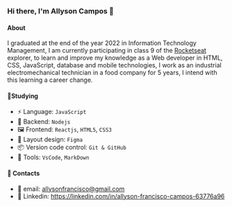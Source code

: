 ### Hi there, I'm Allyson Campos 👋

#### About

I graduated at the end of the year 2022 in Information Technology Management, I am currently participating in class 9 of the [Rocketseat](https://www.rocketseat.com.br/) explorer, to learn and improve my knowledge as a Web developer in HTML, CSS, JavaScript, database and mobile technologies, I work as an industrial electromechanical technician in a food company for 5 years,  I intend with this learning a career change.

#### 📝Studying
- ⚡️ Language: `JavaScript`
- 📡 Backend: `Nodejs`
- 🖼️ Frontend: `Reactjs`, `HTML5`, `CSS3`
- 🎨 Layout design: `Figma`
- 📦️ Version code control: `Git & GitHub`
- 🔧 Tools: `VsCode`, `MarkDown`

#### 🔗 Contacts
- 📧 email: allysonfrancisco@gmail.com
- 🚀 Linkedin: https://linkedin.com/in/allyson-francisco-campos-63776a96
